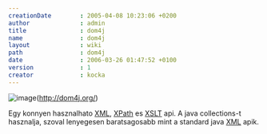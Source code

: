 ```yaml
---
creationDate        : 2005-04-08 10:23:06 +0200 
author              : admin 
title               : dom4j 
name                : dom4j 
layout              : wiki 
path                : dom4j 
date                : 2006-03-26 01:47:52 +0100 
version             : 1 
creator             : kocka 
---
```

![image](http://dom4j.org/images/logo.gif)(http://dom4j.org/)

Egy konnyen hasznalhato [XML](XML.html), [XPath](XPath.html) es [XSLT](XSLT.html) api. A java collections-t hasznalja, szoval lenyegesen baratsagosabb mint a standard java [XML](XML.html) apik.
